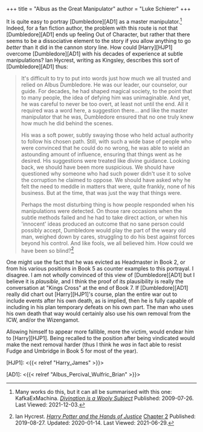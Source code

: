 +++
title = "Albus as the Great Manipulator"
author = "Luke Schierer"
+++

It is quite easy to portray [Dumbledore][AD1] as a master
manipulator.[^211203-1]  Indeed, for a fan fiction author, the problem with
this route is not that [Dumbledore][AD1] ends up feeling Out of Character, but
rather that there seems to be a dissociative element to the story if you allow
anything to go *better* than it did in the cannon story line.  How could
[Harry][HJP1] overcome [Dumbledore][AD1] with his decades of experience at
subtle manipulations? Ian Hycrest, writing as Kingsley, describes this sort of
[Dumbledore][AD1] thus:

> It's difficult to try to put into words just how much we all trusted and
> relied on Albus Dumbledore. He was our leader, our counselor, our guide. For
> decades, he had shaped magical society, to the point that to many people, the
> idea of defying him was unimaginable. And yet, he was careful to never be too
> overt, at least not until the end. All it required was a word here, a
> suggestion there… and like the master manipulator that he was, Dumbledore
> ensured that no one truly knew how much he did behind the scenes.
> 
> His was a soft power, subtly swaying those who held actual authority to follow
> his chosen path. Still, with such a wide base of people who were convinced
> that he could do no wrong, he was able to wield an astounding amount of
> influence, ensuring that things went as he desired. His suggestions were
> treated like divine guidance. Looking back, we should have been more
> suspicious. We should have questioned why someone who had such power didn't
> use it to solve the corruption he claimed to oppose. We should have asked why
> he felt the need to meddle in matters that were, quite frankly, none of his
> business. But at the time, that was just the way that things were.
> 
> Perhaps the most disturbing thing is how people responded when his
> manipulations were detected. On those rare occasions when the subtle methods
> failed and he had to take direct action, or when his 'innocent' ideas
> produced an outcome that no sane person could possibly accept, Dumbledore
> would play the part of the weary old man, weighed down by cares, struggling
> to do his best against forces beyond his control. And like fools, we all
> believed him.  How could we have been so blind?[^20210629-1]

One might use the fact that he was evicted as Headmaster in Book 2, or from his
various positions in Book 5 as counter examples to this portrayal.  I disagree.
I am not *wholly* convinced of this view of [Dumbledore][AD1] but I believe it is
*plausible*, and I think the proof of its plausibility is really the
conversation at "Kings Cross" at the end of Book 7.  If [Dumbledore][AD1] really
did chart out [Harry][HJP1]'s course, plan the entire war out to include events
after his own death, as is implied, then he is fully capable of including in his
plan temporary defeats on his own part.  The man who uses his own death that way
would certainly also use his own removal from the ICW, and/or the Wizengamot.  

Allowing himself to appear more fallible, more the victim, would endear him to
[Harry][HJP1].  Being recalled to the position after being vindicated would
make the next removal harder (thus I think he *was* in fact able to resist
Fudge and Umbridge in Book 5 for most of the year).  

[HJP1]: <{{< relref "Harry_James" >}}>

[AD1]: <{{< relref "Albus_Percival_Wulfric_Brian" >}}>

[^211203-1]: Many works do this, but it can all be summarised with this one:
    KafkaExMachina. _[Divination is a Wooly Subject](https://www.fanfiction.net/s/5251162)_
    Published: 2009-07-26. Last Viewed: 2021-12-03.

[^20210629-1]: Ian Hycrest.
    _[Harry Potter and the Hands of Justice](https://www.fanfiction.net/s/13374289)_
    [Chapter 2](https://www.fanfiction.net/s/13374289/2/Harry-Potter-and-the-Hands-of-Justice)
    Published: 2019-08-27. Updated: 2020-01-14. Last Viewed: 2021-06-29. 
